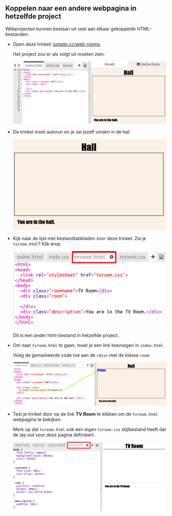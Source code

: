## Koppelen naar een andere webpagina in hetzelfde project

Webprojecten kunnen bestaan ​​uit veel aan elkaar gekoppelde HTML-bestanden.

+ Open deze trinket: <a href="http://jumpto.cc/web-rooms" target="_blank">jumpto.cc/web-rooms</a>.
    
    Het project zou er als volgt uit moeten zien:
    
    ![screenshot](images/rooms-starter.png)

+ De trinket moet autorun en je zal jezelf vinden in de hal:
    
    ![screenshot](images/rooms-hall-start.png)

+ Kijk naar de lijst met bestandtabbladen voor deze trinket. Zie je `tvroom.html`? Klik erop.
    
    ![screenshot](images/rooms-tvroom-html.png)
    
    Dit is een ander html-bestand in hetzelfde project.

+ Om naar `tvroom.html` te gaan, moet je een link toevoegen in `index.html`.
    
    Voeg de gemarkeerde code toe aan de `<div>` met de klasse `room`:
    
    ![screenshot](images/rooms-link-tvroom.png)

+ Test je trinket door op de link **TV Room** te klikken om de `tvroom.html` webpagina te bekijken.
    
    Merk op dat `tvroom.html` ook een eigen `tvroom.css` stijlbestand heeft dat de lay-out voor deze pagina definieert.
    
    ![screenshot](images/rooms-tvroom-unstyled.png)